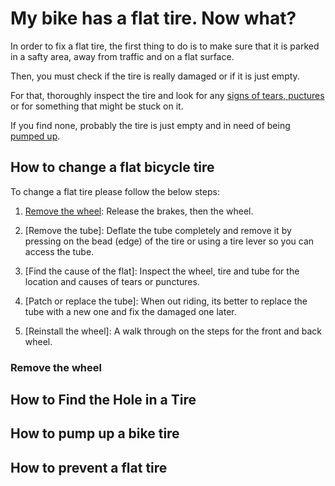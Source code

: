 
# My bike has a flat tire. Now what?
In order to fix a flat tire, the first thing to do is to make sure that it is parked in a safty area, away from traffic and on a flat surface.

Then, you must check if the tire is really damaged or if it is just empty.

For that, thoroughly inspect the tire and look for any [signs of tears, puctures](https://www.example.com) or for something that might be stuck on it.

If you find none, probably the tire is just empty and in need of being [pumped up](#How-to-pump-up-a-bike-tire).




## How to change a flat bicycle tire

To change a flat tire please follow the below steps:

1. [Remove the wheel](#Remove-the-wheel): Release the brakes, then the wheel.

2. [Remove the tube]: Deflate the tube completely and remove it by pressing on the bead (edge) of the tire or using a tire lever so you can access the tube.

3. [Find the cause of the flat]: Inspect the wheel, tire and tube for the location and causes of tears or punctures.

3. [Patch or replace the tube]: When out riding, its better to replace the tube with a new one and fix the damaged one later.

4. [Reinstall the wheel]: A walk through on the steps for the front and back wheel.



### Remove the wheel

## How to Find the Hole in a Tire



## How to pump up a bike tire


## How to prevent a flat tire




